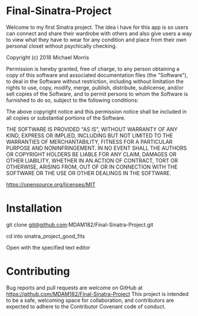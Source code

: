 # Final-Sinatra-Project

Welcome to my first Sinatra project. The idea i have for this app is so users can connect and share their wardrobe with others and also give users a way to view what they have to wear for any condition and place from their own personal closet without psychically checking.

Copyright (c) 2018 Michael Morris

Permission is hereby granted, free of charge, to any person obtaining a copy of this software and associated documentation files (the "Software"), to deal in the Software without restriction, including without limitation the rights to use, copy, modify, merge, publish, distribute, sublicense, and/or sell copies of the Software, and to permit persons to whom the Software is furnished to do so, subject to the following conditions:

The above copyright notice and this permission notice shall be included in all copies or substantial portions of the Software.

THE SOFTWARE IS PROVIDED "AS IS", WITHOUT WARRANTY OF ANY KIND, EXPRESS OR IMPLIED, INCLUDING BUT NOT LIMITED TO THE WARRANTIES OF MERCHANTABILITY, FITNESS FOR A PARTICULAR PURPOSE AND NONINFRINGEMENT. IN NO EVENT SHALL THE AUTHORS OR COPYRIGHT HOLDERS BE LIABLE FOR ANY CLAIM, DAMAGES OR OTHER LIABILITY, WHETHER IN AN ACTION OF CONTRACT, TORT OR OTHERWISE, ARISING FROM, OUT OF OR IN CONNECTION WITH THE SOFTWARE OR THE USE OR OTHER DEALINGS IN THE SOFTWARE.

https://opensource.org/licenses/MIT

# Installation

git clone git@github.com:MDAM182/Final-Sinatra-Project.git

cd into sinatra_project_good_fits

Open with the specified text editor 


# Contributing
Bug reports and pull requests are welcome on GitHub at https://github.com/MDAM182/Final-Sinatra-Project This project is intended to be a safe, welcoming space for collaboration, and contributors are expected to adhere to the Contributor Covenant code of conduct.
